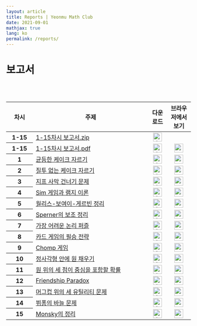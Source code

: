 ```yaml
---
layout: article
title: Reports | Yeonmu Math Club
date: 2021-09-01
mathjax: true
lang: ko
permalink: /reports/
---
```


# 보고서<br>
<br>
<br>
<table class="table">
  <thead>
    <tr>
      <th scope="col"><center>차시</center></th>
      <th scope="col">주제</th>
      <th scope="col" style="width:10%"><center>다운로드</center></th>
      <th scope="col" style="width:13%"><center>브라우저에서 보기</center></th>
    </tr>
  </thead>
  <tbody>
    <tr>
      <th scope="row"><center>1-15</center></th>
      <td><a href="{{ site.homeurl }}">1-15차시 보고서.zip</a></td>
      <td><center><a href="{{ site.baseurl }}/files/reports/1-15차시 보고서.zip" download="1-15차시 보고서.zip"><img src="{{ site.baseurl }}/images/download_black.svg" alt="download" width="24" style="vertical-align: middle"></a></center></td>
    </tr>
    <tr>
      <th scope="row"><center>1-15</center></th>
      <td><a href="{{ site.homeurl }}">1-15차시 보고서.pdf</a></td>
      <td><center><a href="{{ site.baseurl }}/files/reports/1-15차시 보고서.pdf" download="1-15차시 보고서.pdf"><img src="{{ site.baseurl }}/images/download_black.svg" alt="download" width="24" style="vertical-align: middle"></a></center></td>
      <td><center><a href="{{ site.baseurl }}/files/reports/1-15차시 보고서.pdf" target="_blank"><img src="{{ site.baseurl }}/images/open.svg" alt="open in browser" width="24" style="vertical-align: middle"></a></center></td>
    </tr>
    <tr>
      <th scope="row"><center>1</center></th>
      <td><a href="{{ site.url }}{{ site.baseurl }}/project1">균등한 케이크 자르기</a></td>
      <td><center><a href="{{ site.baseurl }}/files/reports/1차시 보고서.pdf" download="1차시 보고서.pdf"><img src="{{ site.baseurl }}/images/download_black.svg" alt="download" width="24" style="vertical-align: middle"></a></center></td>
      <td><center><a href="{{ site.baseurl }}/files/reports/1차시 보고서.pdf" target="_blank"><img src="{{ site.baseurl }}/images/open.svg" alt="open in browser" width="24" style="vertical-align: middle"></a></center></td>
    </tr>
    <tr>
      <th scope="row"><center>2</center></th>
      <td><a href="{{ site.url }}{{ site.baseurl }}/project2">질투 없는 케이크 자르기</a></td>
      <td><center><a href="{{ site.baseurl }}/files/reports/2차시 보고서.pdf" download="2차시 보고서.pdf"><img src="{{ site.baseurl }}/images/download_black.svg" alt="download" width="24" style="vertical-align: middle"></a></center></td>
      <td><center><a href="{{ site.baseurl }}/files/reports/2차시 보고서.pdf" target="_blank"><img src="{{ site.baseurl }}/images/open.svg" alt="open in browser" width="24" style="vertical-align: middle"></a></center></td>
    </tr>
    <tr>
      <th scope="row"><center>3</center></th>
      <td><a href="{{ site.url }}{{ site.baseurl }}/project3">지프 사막 건너기 문제</a></td>
      <td><center><a href="{{ site.baseurl }}/files/reports/3차시 보고서.pdf" download="3차시 보고서.pdf"><img src="{{ site.baseurl }}/images/download_black.svg" alt="download" width="24" style="vertical-align: middle"></a></center></td>
      <td><center><a href="{{ site.baseurl }}/files/reports/3차시 보고서.pdf" target="_blank"><img src="{{ site.baseurl }}/images/open.svg" alt="open in browser" width="24" style="vertical-align: middle"></a></center></td>
    </tr>
    <tr>
      <th scope="row"><center>4</center></th>
      <td><a href="{{ site.url }}{{ site.baseurl }}/project4">Sim 게임과 램지 이론</a></td>
      <td><center><a href="{{ site.baseurl }}/files/reports/4차시 보고서.pdf" download="4차시 보고서.pdf"><img src="{{ site.baseurl }}/images/download_black.svg" alt="download" width="24" style="vertical-align: middle"></a></center></td>
      <td><center><a href="{{ site.baseurl }}/files/reports/4차시 보고서.pdf" target="_blank"><img src="{{ site.baseurl }}/images/open.svg" alt="open in browser" width="24" style="vertical-align: middle"></a></center></td>
    </tr>
    <tr>
      <th scope="row"><center>5</center></th>
      <td><a href="{{ site.url }}{{ site.baseurl }}/project5">월리스-보여이-게르빈 정리</a></td>
      <td><center><a href="{{ site.baseurl }}/files/reports/5차시 보고서.pdf" download="5차시 보고서.pdf"><img src="{{ site.baseurl }}/images/download_black.svg" alt="download" width="24" style="vertical-align: middle"></a></center></td>
      <td><center><a href="{{ site.baseurl }}/files/reports/5차시 보고서.pdf" target="_blank"><img src="{{ site.baseurl }}/images/open.svg" alt="open in browser" width="24" style="vertical-align: middle"></a></center></td>
    </tr>
    <tr>
      <th scope="row"><center>6</center></th>
      <td><a href="{{ site.url }}{{ site.baseurl }}/project6">Sperner의 보조 정리</a></td>
      <td><center><a href="{{ site.baseurl }}/files/reports/6차시 보고서.pdf" download="6차시 보고서.pdf"><img src="{{ site.baseurl }}/images/download_black.svg" alt="download" width="24" style="vertical-align: middle"></a></center></td>
      <td><center><a href="{{ site.baseurl }}/files/reports/6차시 보고서.pdf" target="_blank"><img src="{{ site.baseurl }}/images/open.svg" alt="open in browser" width="24" style="vertical-align: middle"></a></center></td>
    </tr>
    <tr>
      <th scope="row"><center>7</center></th>
      <td><a href="{{ site.url }}{{ site.baseurl }}/project7">가장 어려운 논리 퍼즐</a></td>
      <td><center><a href="{{ site.baseurl }}/files/reports/7차시 보고서.pdf" download="7차시 보고서.pdf"><img src="{{ site.baseurl }}/images/download_black.svg" alt="download" width="24" style="vertical-align: middle"></a></center></td>
      <td><center><a href="{{ site.baseurl }}/files/reports/7차시 보고서.pdf" target="_blank"><img src="{{ site.baseurl }}/images/open.svg" alt="open in browser" width="24" style="vertical-align: middle"></a></center></td>
    </tr>
    <tr>
      <th scope="row"><center>8</center></th>
      <td><a href="{{ site.url }}{{ site.baseurl }}/project8">카드 게임의 필승 전략</a></td>
      <td><center><a href="{{ site.baseurl }}/files/reports/8차시 보고서.pdf" download="8차시 보고서.pdf"><img src="{{ site.baseurl }}/images/download_black.svg" alt="download" width="24" style="vertical-align: middle"></a></center></td>
      <td><center><a href="{{ site.baseurl }}/files/reports/8차시 보고서.pdf" target="_blank"><img src="{{ site.baseurl }}/images/open.svg" alt="open in browser" width="24" style="vertical-align: middle"></a></center></td>
    </tr>
    <tr>
      <th scope="row"><center>9</center></th>
      <td><a href="{{ site.url }}{{ site.baseurl }}/project9">Chomp 게임</a></td>
      <td><center><a href="{{ site.baseurl }}/files/reports/9차시 보고서.pdf" download="9차시 보고서.pdf"><img src="{{ site.baseurl }}/images/download_black.svg" alt="download" width="24" style="vertical-align: middle"></a></center></td>
      <td><center><a href="{{ site.baseurl }}/files/reports/9차시 보고서.pdf" target="_blank"><img src="{{ site.baseurl }}/images/open.svg" alt="open in browser" width="24" style="vertical-align: middle"></a></center></td>
    </tr>
    <tr>
      <th scope="row"><center>10</center></th>
      <td><a href="{{ site.url }}{{ site.baseurl }}/project10">정사각형 안에 원 채우기</a></td>
      <td><center><a href="{{ site.baseurl }}/files/reports/10차시 보고서.pdf" download="10차시 보고서.pdf"><img src="{{ site.baseurl }}/images/download_black.svg" alt="download" width="24" style="vertical-align: middle"></a></center></td>
      <td><center><a href="{{ site.baseurl }}/files/reports/10차시 보고서.pdf" target="_blank"><img src="{{ site.baseurl }}/images/open.svg" alt="open in browser" width="24" style="vertical-align: middle"></a></center></td>
    </tr>
    <tr>
      <th scope="row"><center>11</center></th>
      <td><a href="{{ site.url }}{{ site.baseurl }}/project11">원 위의 세 점이 중심을 포함할 확률</a></td>
      <td><center><a href="{{ site.baseurl }}/files/reports/11차시 보고서.pdf" download="11차시 보고서.pdf"><img src="{{ site.baseurl }}/images/download_black.svg" alt="download" width="24" style="vertical-align: middle"></a></center></td>
      <td><center><a href="{{ site.baseurl }}/files/reports/11차시 보고서.pdf" target="_blank"><img src="{{ site.baseurl }}/images/open.svg" alt="open in browser" width="24" style="vertical-align: middle"></a></center></td>
    </tr>
    <tr>
      <th scope="row"><center>12</center></th>
      <td><a href="{{ site.url }}{{ site.baseurl }}/project12">Friendship Paradox</a></td>
      <td><center><a href="{{ site.baseurl }}/files/reports/12차시 보고서.pdf" download="12차시 보고서.pdf"><img src="{{ site.baseurl }}/images/download_black.svg" alt="download" width="24" style="vertical-align: middle"></a></center></td>
      <td><center><a href="{{ site.baseurl }}/files/reports/12차시 보고서.pdf" target="_blank"><img src="{{ site.baseurl }}/images/open.svg" alt="open in browser" width="24" style="vertical-align: middle"></a></center></td>
    </tr>
    <tr>
      <th scope="row"><center>13</center></th>
      <td><a href="{{ site.url }}{{ site.baseurl }}/project13">머그컵 위의 세 유틸리티 문제</a></td>
      <td><center><a href="{{ site.baseurl }}/files/reports/13차시 보고서.pdf" download="13차시 보고서.pdf"><img src="{{ site.baseurl }}/images/download_black.svg" alt="download" width="24" style="vertical-align: middle"></a></center></td>
      <td><center><a href="{{ site.baseurl }}/files/reports/13차시 보고서.pdf" target="_blank"><img src="{{ site.baseurl }}/images/open.svg" alt="open in browser" width="24" style="vertical-align: middle"></a></center></td>
    </tr>
    <tr>
      <th scope="row"><center>14</center></th>
      <td><a href="{{ site.url }}{{ site.baseurl }}/project14">뷔퐁의 바늘 문제</a></td>
      <td><center><a href="{{ site.baseurl }}/files/reports/14차시 보고서.pdf" download="14차시 보고서.pdf"><img src="{{ site.baseurl }}/images/download_black.svg" alt="download" width="24" style="vertical-align: middle"></a></center></td>
      <td><center><a href="{{ site.baseurl }}/files/reports/14차시 보고서.pdf" target="_blank"><img src="{{ site.baseurl }}/images/open.svg" alt="open in browser" width="24" style="vertical-align: middle"></a></center></td>
    </tr>
    <tr>
      <th scope="row"><center>15</center></th>
      <td><a href="{{ site.url }}{{ site.baseurl }}/project15">Monsky의 정리</a></td>
      <td><center><a href="{{ site.baseurl }}/files/reports/15차시 보고서.pdf" download="15차시 보고서.pdf"><img src="{{ site.baseurl }}/images/download_black.svg" alt="download" width="24" style="vertical-align: middle"></a></center></td>
      <td><center><a href="{{ site.baseurl }}/files/reports/15차시 보고서.pdf" target="_blank"><img src="{{ site.baseurl }}/images/open.svg" alt="open in browser" width="24" style="vertical-align: middle"></a></center></td>
    </tr>
  </tbody>
</table>